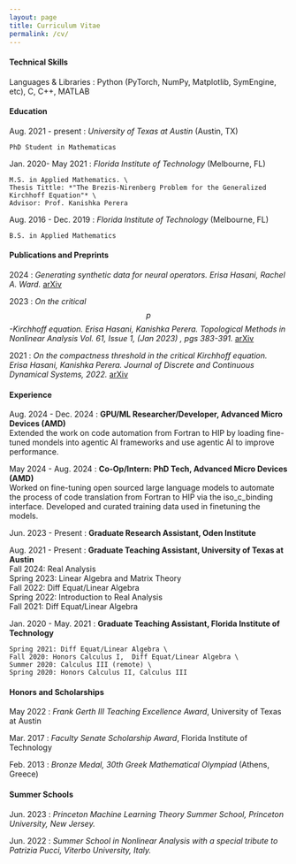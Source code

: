 ```yaml
---
layout: page
title: Curriculum Vitae
permalink: /cv/
---
```


#### **Technical Skills**

Languages & Libraries
:   Python (PyTorch, NumPy, Matplotlib, SymEngine, etc), C, C++, MATLAB


#### **Education**


Aug. 2021 - present
:   *University of Texas at Austin* (Austin, TX)

    PhD Student in Mathematicas

Jan. 2020- May 2021
:   *Florida Institute of Technology* (Melbourne, FL)

    M.S. in Applied Mathematics. \
    Thesis Tittle: *"The Brezis-Nirenberg Problem for the Generalized Kirchhoff Equation"* \
    Advisor: Prof. Kanishka Perera

Aug. 2016 - Dec. 2019
:   *Florida Institute of Technology* (Melbourne, FL)

    B.S. in Applied Mathematics



#### **Publications and Preprints**
2024
:   *Generating synthetic data for neural operators. Erisa Hasani, Rachel A. Ward.* [arXiv](https://arxiv.org/abs/2401.02398)

2023
:   *On the critical $$p$$-Kirchhoff equation. Erisa Hasani, Kanishka Perera. Topological Methods in Nonlinear Analysis Vol. 61, Issue 1, (Jan 2023) , pgs 383-391.* [arXiv](https://arxiv.org/abs/2108.05285)

2021
:   *On the compactness threshold in the critical Kirchhoff equation. Erisa Hasani, Kanishka Perera. Journal of Discrete and Continuous Dynamical Systems, 2022.* [arXiv](https://arxiv.org/abs/2012.05317)


#### **Experience**
Aug. 2024 - Dec. 2024
:   **GPU/ML Researcher/Developer, Advanced Micro Devices (AMD)** \
Extended the work on code automation from Fortran to HIP by loading fine-tuned mondels into agentic
AI frameworks and use agentic AI to improve performance.


May 2024 - Aug. 2024
:   **Co-Op/Intern: PhD Tech, Advanced Micro Devices (AMD)** \
    Worked on fine-tuning open sourced large language models to automate the process of code translation
from Fortran to HIP via the iso_c_binding interface. Developed and curated training data used in finetuning the models.

Jun. 2023 - Present
:   **Graduate Research  Assistant, Oden Institute**


Aug. 2021 - Present
:   **Graduate Teaching Assistant, University of Texas at Austin** \
    Fall 2024: Real Analysis \
    Spring 2023: Linear Algebra and Matrix Theory \
    Fall 2022: Diff Equat/Linear Algebra \
    Spring 2022: Introduction to Real Analysis \
    Fall 2021: Diff Equat/Linear Algebra

Jan. 2020 - May. 2021
:   **Graduate Teaching Assistant, Florida Institute of Technology**

    Spring 2021: Diff Equat/Linear Algebra \
    Fall 2020: Honors Calculus I,  Diff Equat/Linear Algebra \
    Summer 2020: Calculus III (remote) \
    Spring 2020: Honors Calculus II, Calculus III

#### **Honors and Scholarships**

May 2022
:    *Frank Gerth III Teaching Excellence Award*, University of Texas at Austin 

Mar. 2017
:    *Faculty Senate Scholarship Award*, Florida Institute of Technology 

Feb. 2013
:   *Bronze Medal, 30th Greek Mathematical Olympiad* (Athens, Greece)


#### **Summer Schools**
Jun. 2023
: *Princeton Machine Learning Theory Summer School, Princeton University, New Jersey.*

Jun. 2022
: *Summer School in Nonlinear Analysis with a special tribute to Patrizia
Pucci, Viterbo University, Italy.*







